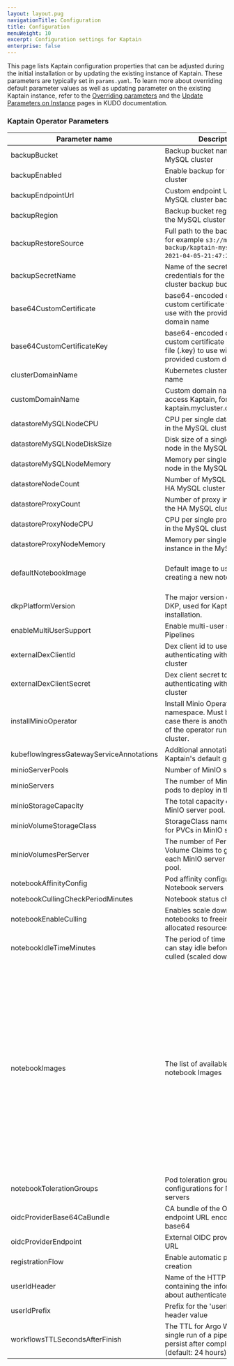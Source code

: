 ```yaml
---
layout: layout.pug
navigationTitle: Configuration
title: Configuration
menuWeight: 10
excerpt: Configuration settings for Kaptain
enterprise: false
---
```

<!-- vale off -->
<!-- markdownlint-disable -->
[//]: # "WARNING: This page is auto-generated and should not be modified directly."

This page lists Kaptain configuration properties that can be adjusted during the initial installation or by updating the existing instance of Kaptain. These parameters are typically set in `params.yaml`.
To learn more about overriding default parameter values as well as updating parameter on the existing Kaptain instance, refer to the [Overriding parameters][kudo_docs] and the [Update Parameters on Instance][kudo_docs_2] pages in KUDO documentation.

### Kaptain Operator Parameters
|             Parameter name             |                                                             Description                                                              |                                                                                                                                                                                                                                           Default value                                                                                                                                                                                                                                           |
|----------------------------------------|--------------------------------------------------------------------------------------------------------------------------------------|---------------------------------------------------------------------------------------------------------------------------------------------------------------------------------------------------------------------------------------------------------------------------------------------------------------------------------------------------------------------------------------------------------------------------------------------------------------------------------------------------|
|backupBucket                            |Backup bucket name for the MySQL cluster                                                                                              |                                                                                                                                                                                                                                                                                                                                                                                                                                                                                                   |
|backupEnabled                           |Enable backup for the MySQL cluster                                                                                                   |False                                                                                                                                                                                                                                                                                                                                                                                                                                                                                              |
|backupEndpointUrl                       |Custom endpoint URL of the MySQL cluster backup bucket                                                                               |                                                                                                                                                                                                                                                                                                                                                                                                                                                                                                   |
|backupRegion                            |Backup bucket region name for the MySQL cluster                                                                                       |                                                                                                                                                                                                                                                                                                                                                                                                                                                                                                   |
|backupRestoreSource                     |Full path to the backup folder, for example `s3://mysql-store-backup/kaptain-mysql-store-2021-04-05-21:47:24-full`.                   |                                                                                                                                                                                                                                                                                                                                                                                                                                                                                                   |
|backupSecretName                        |Name of the secret with access credentials for the MySQL cluster backup bucket                                                        |                                                                                                                                                                                                                                                                                                                                                                                                                                                                                                   |
|base64CustomCertificate                 |base64-encoded contents of a custom certificate file (.crt) to use with the provided custom domain name                               |                                                                                                                                                                                                                                                                                                                                                                                                                                                                                                   |
|base64CustomCertificateKey              |base64-encoded contents of a custom certificate private key file (.key) to use with the provided custom domain name                   |                                                                                                                                                                                                                                                                                                                                                                                                                                                                                                   |
|clusterDomainName                       |Kubernetes cluster domain name                                                                                                        |cluster.local                                                                                                                                                                                                                                                                                                                                                                                                                                                                                      |
|customDomainName                        |Custom domain name used to access Kaptain, for example, kaptain.mycluster.company.com                                                 |                                                                                                                                                                                                                                                                                                                                                                                                                                                                                                   |
|datastoreMySQLNodeCPU                   |CPU per single database node in the MySQL cluster                                                                                     |                                                                                                                                                                                                                                                                                                                                                                                                                                                                                                  2|
|datastoreMySQLNodeDiskSize              |Disk size of a single database node in the MySQL cluster                                                                              |30Gi                                                                                                                                                                                                                                                                                                                                                                                                                                                                                               |
|datastoreMySQLNodeMemory                |Memory per single database node in the MySQL cluster                                                                                  |2G                                                                                                                                                                                                                                                                                                                                                                                                                                                                                                 |
|datastoreNodeCount                      |Number of MySQL nodes in the HA MySQL cluster                                                                                         |                                                                                                                                                                                                                                                                                                                                                                                                                                                                                                  3|
|datastoreProxyCount                     |Number of proxy instances for the HA MySQL cluster                                                                                    |                                                                                                                                                                                                                                                                                                                                                                                                                                                                                                  2|
|datastoreProxyNodeCPU                   |CPU per single proxy instance in the MySQL cluster                                                                                    |                                                                                                                                                                                                                                                                                                                                                                                                                                                                                                  1|
|datastoreProxyNodeMemory                |Memory per single proxy instance in the MySQL cluster                                                                                 |1G                                                                                                                                                                                                                                                                                                                                                                                                                                                                                                 |
|defaultNotebookImage                    |Default image to use when creating a new notebook server                                                                              |mesosphere/kubeflow:1.3.0-jupyter-spark-3.0.0-horovod-0.22.0-tensorflow-2.5.0                                                                                                                                                                                                                                                                                                                                                                                                                      |
|dkpPlatformVersion                      |The major version of the target DKP, used for Kaptain installation.                                                                   |                                                                                                                                                                                                                                                                                                                                                                                                                                                                                                  2|
|enableMultiUserSupport                  |Enable multi-user support for Pipelines                                                                                               |True                                                                                                                                                                                                                                                                                                                                                                                                                                                                                               |
|externalDexClientId                     |Dex client id to use when authenticating with external cluster                                                                        |                                                                                                                                                                                                                                                                                                                                                                                                                                                                                                   |
|externalDexClientSecret                 |Dex client secret to use when authenticating with external cluster                                                                    |                                                                                                                                                                                                                                                                                                                                                                                                                                                                                                   |
|installMinioOperator                    |Install Minio Operator to target namespace. Must be disabled in case there is another instance of the operator running in the cluster.|False                                                                                                                                                                                                                                                                                                                                                                                                                                                                                              |
|kubeflowIngressGatewayServiceAnnotations|Additional annotations for Kaptain's default gateway                                                                                  |                                                                                                                                                                                                                                                                                                                                                                                                                                                                                                   |
|minioServerPools                        |Number of MinIO server pools.                                                                                                         |                                                                                                                                                                                                                                                                                                                                                                                                                                                                                                  1|
|minioServers                            |The number of MinIO server pods to deploy in the pool.                                                                                |                                                                                                                                                                                                                                                                                                                                                                                                                                                                                                  2|
|minioStorageCapacity                    |The total capacity of a single MinIO server pool.                                                                                     |40Gi                                                                                                                                                                                                                                                                                                                                                                                                                                                                                               |
|minioVolumeStorageClass                 |StorageClass name to be used for PVCs in MinIO server pool.                                                                           |                                                                                                                                                                                                                                                                                                                                                                                                                                                                                                   |
|minioVolumesPerServer                   |The number of Persistent Volume Claims to generate for each MinIO server pod in the pool.                                             |                                                                                                                                                                                                                                                                                                                                                                                                                                                                                                  2|
|notebookAffinityConfig                  |Pod affinity configurations for Notebook servers                                                                                      |                                                                                                                                                                                                                                                                                                                                                                                                                                                                                                   |
|notebookCullingCheckPeriodMinutes       |Notebook status check period                                                                                                          |                                                                                                                                                                                                                                                                                                                                                                                                                                                                                                  1|
|notebookEnableCulling                   |Enables scale down idling notebooks to freeing up the allocated resources.                                                            |False                                                                                                                                                                                                                                                                                                                                                                                                                                                                                              |
|notebookIdleTimeMinutes                 |The period of time a notebook can stay idle before it gets culled (scaled down)                                                       |                                                                                                                                                                                                                                                                                                                                                                                                                                                                                               1440|
|notebookImages                          |The list of available standard notebook Images                                                                                        |mesosphere/kubeflow:1.3.0-jupyter-spark-3.0.0-horovod-0.22.0-tensorflow-2.5.0<br/>mesosphere/kubeflow:1.3.0-jupyter-spark-3.0.0-horovod-0.22.0-tensorflow-2.5.0-gpu<br/>mesosphere/kubeflow:1.3.0-jupyter-spark-3.0.0-horovod-0.22.0-pytorch-1.7.1<br/>mesosphere/kubeflow:1.3.0-jupyter-spark-3.0.0-horovod-0.22.0-pytorch-1.7.1-gpu<br/>mesosphere/kubeflow:1.3.0-jupyter-spark-3.0.0-horovod-0.22.0-mxnet-1.9.0<br/>mesosphere/kubeflow:1.3.0-jupyter-spark-3.0.0-horovod-0.22.0-mxnet-1.9.0-gpu|
|notebookTolerationGroups                |Pod toleration group configurations for Notebook servers                                                                              |                                                                                                                                                                                                                                                                                                                                                                                                                                                                                                   |
|oidcProviderBase64CaBundle              |CA bundle of the OIDC provider endpoint URL encoded in base64                                                                         |                                                                                                                                                                                                                                                                                                                                                                                                                                                                                                   |
|oidcProviderEndpoint                    |External OIDC provider endpoint URL                                                                                                   |                                                                                                                                                                                                                                                                                                                                                                                                                                                                                                   |
|registrationFlow                        |Enable automatic profile creation                                                                                                     |False                                                                                                                                                                                                                                                                                                                                                                                                                                                                                              |
|userIdHeader                            |Name of the HTTP header containing the information about authenticated user                                                           |kubeflow_user_id                                                                                                                                                                                                                                                                                                                                                                                                                                                                                   |
|userIdPrefix                            |Prefix for the 'userIdHeader' header value                                                                                            |kubeflow_user_id_prefix                                                                                                                                                                                                                                                                                                                                                                                                                                                                            |
|workflowsTTLSecondsAfterFinish          |The TTL for Argo Workflow (a single run of a pipeline) to persist after completion (default: 24 hours).                               |                                                                                                                                                                                                                                                                                                                                                                                                                                                                                              86400|

[kudo_docs]: https://kudo.dev/docs/developing-operators/parameters.html#overriding-parameters
[kudo_docs_2]: https://kudo.dev/docs/cli/examples.html#update-parameters-on-instance
